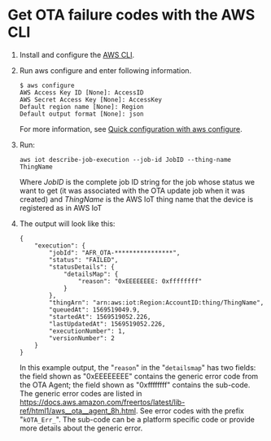 # Get OTA failure codes with the AWS CLI<a name="ota-failure-codes"></a>

1. Install and configure the [AWS CLI](https://docs.aws.amazon.com/cli/latest/userguide/cli-chap-welcome.html)\.

1. Run aws configure and enter following information\.

   ```
   $ aws configure
   AWS Access Key ID [None]: AccessID
   AWS Secret Access Key [None]: AccessKey
   Default region name [None]: Region
   Default output format [None]: json
   ```

   For more information, see [ Quick configuration with aws configure](https://docs.aws.amazon.com/cli/latest/userguide/cli-configure-quickstart.html#cli-configure-quickstart-config)\.

1. Run: 

   ```
   aws iot describe-job-execution --job-id JobID --thing-name ThingName
   ```

   Where *JobID* is the complete job ID string for the job whose status we want to get \(it was associated with the OTA update job when it was created\) and *ThingName* is the AWS IoT thing name that the device is registered as in AWS IoT

1. The output will look like this:

   ```
   {
       "execution": {
           "jobId": "AFR_OTA-****************",
           "status": "FAILED",
           "statusDetails": {
               "detailsMap": {
                   "reason": "0xEEEEEEEE: 0xffffffff"
               }
           },
           "thingArn": "arn:aws:iot:Region:AccountID:thing/ThingName",
           "queuedAt": 1569519049.9,
           "startedAt": 1569519052.226,
           "lastUpdatedAt": 1569519052.226,
           "executionNumber": 1,
           "versionNumber": 2
       }
   }
   ```

   In this example output, the "`reason`" in the "`detailsmap`" has two fields: the field shown as "0xEEEEEEEE" contains the generic error code from the OTA Agent; the field shown as "0xffffffff" contains the sub\-code\. The generic error codes are listed in [ https://docs\.aws\.amazon\.com/freertos/latest/lib\-ref/html1/aws\_\_ota\_\_agent\_8h\.html](https://docs.aws.amazon.com/freertos/latest/lib-ref/html1/aws__ota__agent_8h.html)\. See error codes with the prefix "`kOTA_Err_`"\. The sub\-code can be a platform specific code or provide more details about the generic error\. 